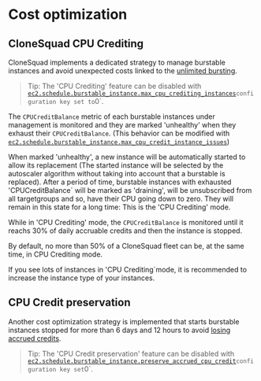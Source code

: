 
# Cost optimization


## CloneSquad CPU Crediting

CloneSquad implements a dedicated strategy to manage burstable instances and avoid unexpected costs 
linked to the [unlimited bursting](https://docs.aws.amazon.com/AWSEC2/latest/UserGuide/burstable-performance-instances-unlimited-mode.html).

> Tip: The 'CPU Crediting' feature can be disabled with [`ec2.schedule.burstable_instance.max_cpu_crediting_instances`](../CONFIGURATION_REFERENCE.md#ec2scheduleburstable_instancemax_cpu_crediting_instances)` configuration key set to `0`.

The `CPUCreditBalance` metric of each burstable instances under management is monitored and they are marked 'unhealthy' 
when they exhaust their `CPUCreditBalance`. (This behavior can be modified with [`ec2.schedule.burstable_instance.max_cpu_credit_instance_issues`](../CONFIGURATION_REFERENCE.md#ec2scheduleburstable_instancemax_cpu_credit_instance_issues))

When marked 'unhealthy', a new instance will be automatically started to allow its replacement (The started instance will be selected by the autoscaler algorithm
without taking into account that a burstable is replaced). After a period of time, burstable instances with exhausted 'CPUCreditBalance` will
be marked as 'draining', will be unsubscribed from all targetgroups and so, have their CPU going down to zero. They will remain in this state for a long time: This is the 'CPU Crediting' mode.

While in 'CPU Crediting' mode, the `CPUCreditBalance` is monitored until it reachs 30% of daily accruable credits and then the instance is stopped.

By default, no more than 50% of a CloneSquad fleet can be, at the same time, in CPU Crediting mode.

If you see lots of instances in 'CPU Crediting`mode, it is recommended to increase the instance type of your instances.

## CPU Credit preservation

Another cost optimization strategy is implemented that starts burstable instances stopped for more than 6 days and 12 hours to avoid [losing accrued credits](https://docs.aws.amazon.com/AWSEC2/latest/UserGuide/burstable-credits-baseline-concepts.html#accrued-CPU-credits-life-span).

> Tip: The 'CPU Credit preservation' feature can be disabled with [`ec2.schedule.burstable_instance.preserve_accrued_cpu_credit`](../CONFIGURATION_REFERENCE.md#ec2scheduleburstable_instancepreserve_accrued_cpu_credit)` configuration key set `0`.
